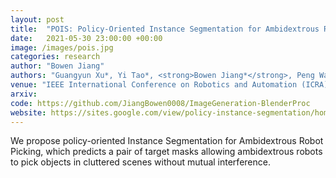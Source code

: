 ```yaml
---
layout: post
title:  "POIS: Policy-Oriented Instance Segmentation for Ambidextrous Robot Picking"
date:   2021-05-30 23:00:00 +00:00
image: /images/pois.jpg
categories: research
author: "Bowen Jiang"
authors: "Guangyun Xu*, Yi Tao*, <strong>Bowen Jiang*</strong>, Peng Wang, Jun Zhong"
venue: "IEEE International Conference on Robotics and Automation (ICRA) 2021"
arxiv:
code: https://github.com/JiangBowen0008/ImageGeneration-BlenderProc
website: https://sites.google.com/view/policy-instance-segmentation/home
---
```

We propose policy-oriented Instance Segmentation for Ambidextrous Robot Picking, which predicts a pair of target masks allowing ambidextrous robots to pick objects in cluttered scenes without mutual interference.